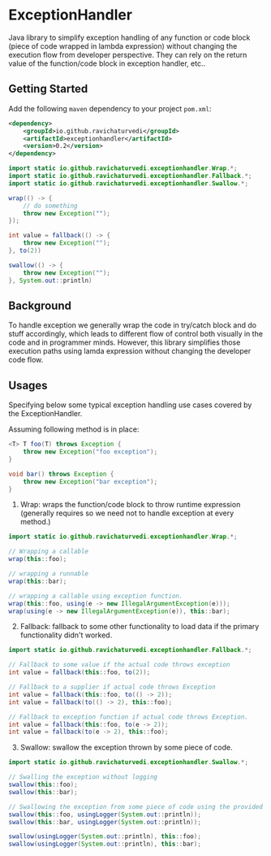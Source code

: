 # ExceptionHandler

Java library to simplify exception handling of any function or code block (piece of code wrapped in lambda expression) without 
changing the execution flow from developer perspective. They can rely on the return value of the function/code block in exception handler, etc..

## Getting Started

Add the following `maven` dependency to your project `pom.xml`:

```xml
<dependency>
    <groupId>io.github.ravichaturvedi</groupId>
    <artifactId>exceptionhandler</artifactId>
    <version>0.2</version>
</dependency>
```

```java
import static io.github.ravichaturvedi.exceptionhandler.Wrap.*;
import static io.github.ravichaturvedi.exceptionhandler.Fallback.*;
import static io.github.ravichaturvedi.exceptionhandler.Swallow.*;

wrap(() -> {
    // do something
    throw new Exception("");
});

int value = fallback(() -> {
    throw new Exception("");
}, to(2))

swallow(() -> {
    throw new Exception("");
}, System.out::println)
```

## Background
To handle exception we generally wrap the code in try/catch block and do stuff accordingly, which leads to different flow of control both visually in the code and in programmer minds.
However, this library simplifies those execution paths using lamda expression without changing the developer code flow.


## Usages
Specifying below some typical exception handling use cases covered by the ExceptionHandler.

Assuming following method is in place:

```java
<T> T foo(T) throws Exception {
    throw new Exception("foo exception");
}

void bar() throws Exception {
    throw new Exception("bar exception");
}
```

1. Wrap: 
wraps the function/code block to throw runtime expression (generally requires so we need not to handle exception at every method.)

```java
import static io.github.ravichaturvedi.exceptionhandler.Wrap.*;

// Wrapping a callable
wrap(this::foo);

// wrapping a runnable
wrap(this::bar);

// wrapping a callable using exception function.
wrap(this::foo, using(e -> new IllegalArgumentException(e)));
wrap(using(e -> new IllegalArgumentException(e)), this::bar);
```

2. Fallback:
fallback to some other functionality to load data if the primary functionality didn't worked.

```java
import static io.github.ravichaturvedi.exceptionhandler.Fallback.*;

// Fallback to some value if the actual code throws exception
int value = fallback(this::foo, to(2));

// Fallback to a supplier if actual code throws Exception
int value = fallback(this::foo, to(() -> 2));
int value = fallback(to(() -> 2), this::foo);

// Fallback to exception function if actual code throws Exception.
int value = fallback(this::foo, to(e -> 2));
int value = fallback(to(e -> 2), this::foo);
```

3. Swallow:
swallow the exception thrown by some piece of code.

```java
import static io.github.ravichaturvedi.exceptionhandler.Swallow.*;

// Swalling the exception without logging
swallow(this::foo);
swallow(this::bar);

// Swallowing the exception from some piece of code using the provided exception logger.
swallow(this::foo, usingLogger(System.out::println));
swallow(this::bar, usingLogger(System.out::println));

swallow(usingLogger(System.out::println), this::foo);
swallow(usingLogger(System.out::println), this::bar);

```